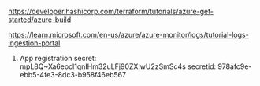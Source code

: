 https://developer.hashicorp.com/terraform/tutorials/azure-get-started/azure-build

https://learn.microsoft.com/en-us/azure/azure-monitor/logs/tutorial-logs-ingestion-portal

1. App registration
secret: mpL8Q~Xa6eocl1qnIHm32uLFj90ZXIwU2zSmSc4s
secretid: 978afc9e-ebb5-4fe3-8dc3-b958f46eb567